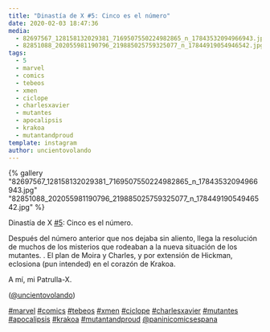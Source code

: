 ```yaml
---
title: "Dinastía de X #5: Cinco es el número"
date: 2020-02-03 18:47:36
media: 
  - 82697567_128158132029381_7169507550224982865_n_17843532094966943.jpg
  - 82851088_202055981190796_219885025759325077_n_17844919054946542.jpg
tags: 
  - 5
  - marvel
  - comics
  - tebeos
  - xmen
  - ciclope
  - charlesxavier
  - mutantes
  - apocalipsis
  - krakoa
  - mutantandproud
template: instagram
author: uncientovolando
---
```


{% gallery "82697567_128158132029381_7169507550224982865_n_17843532094966943.jpg" "82851088_202055981190796_219885025759325077_n_17844919054946542.jpg" %}

Dinastía de X [#5](/tags/5): Cinco es el número.

Después del número anterior que nos dejaba sin aliento, llega la resolución de muchos de los misterios que rodeaban a la nueva situación de los mutantes. .
El plan de Moira y Charles, y por extensión de Hickman, eclosiona (pun intended) en el corazón de Krakoa.

A mí, mi Patrulla-X.

([@uncientovolando](https://instagram.com/uncientovolando))

[#marvel](/tags/marvel) [#comics](/tags/comics) [#tebeos](/tags/tebeos) [#xmen](/tags/xmen) [#ciclope](/tags/ciclope) [#charlesxavier](/tags/charlesxavier) [#mutantes](/tags/mutantes) [#apocalipsis](/tags/apocalipsis) [#krakoa](/tags/krakoa) [#mutantandproud](/tags/mutantandproud) [@paninicomicsespana](https://instagram.com/paninicomicsespana)
